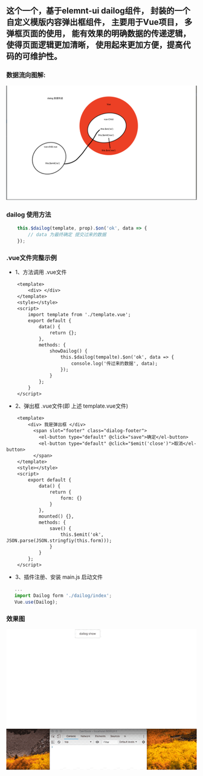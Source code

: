 ## 这个一个，基于elemnt-ui dailog组件， 封装的一个自定义模版内容弹出框组件， 主要用于Vue项目， 多弹框页面的使用， 能有效果的明确数据的传递逻辑，使得页面逻辑更加清晰， 使用起来更加方便，提高代码的可维护性。

### 数据流向图解:
<img src='./data-transfer.png'>

### dailog 使用方法
```javascript
    this.$dailog(template, prop).$on('ok', data => {
        // data 为最终确定 提交过来的数据
    });
```
### .vue文件完整示例
- 1、方法调用 .vue文件
```vue
    <template>
        <div> </div>
    </template>
    <style></style>
    <script>
        import template from './template.vue';
        export default {
            data() {
                return {};
            },
            methods: {
                showDailog() {
                    this.$dailog(tempalte).$on('ok', data => {
                        console.log('传过来的数据', data);
                    });
                }
            };
        }
    </script>
```
- 2、弹出框 .vue文件(即 上述 template.vue文件)
```vue
    <template>
        <div> 我是弹出框 </div>
          <span slot="footer" class="dialog-footer">
            <el-button type="default" @click="save">确定</el-button>
            <el-button type="default" @click="$emit('close')">取消</el-button>
          </span>
    </template>
    <style></style>
    <script>
        export default {
            data() {
                return {
                    form: {}
                }
            },
            mounted() {},
            methods: {
                save() {
                    this.$emit('ok', JSON.parse(JSON.stringfiy(this.form)));
                }
            }
        };
    </script>
```
- 3、插件注册、安装 main.js 启动文件
```javascript
   ...
   import Dailog form './dailog/index';
   Vue.use(Dailog);
```
### 效果图
<img src='./dialog.gif'>




